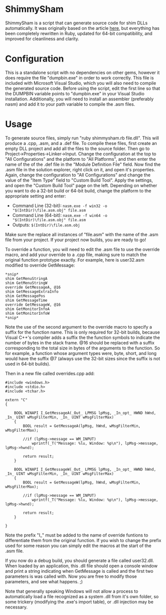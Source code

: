 # ShimmySham
ShimmySham is a script that can generate source code for shim DLLs automatically. It was originally based on the article [here](http://www.hulver.com/scoop/story/2006/2/18/125521/185), but
everything has been completely rewritten in Ruby, updated for 64-bit compatibility, and improved for cleanliness and clarity.

# Configuration
This is a standalone script with no dependencies on other gems, however it does require the file "dumpbin.exe" in order to work correctly. This file is included with Microsoft Visual Studio, which you will also need to compile the generated source code. Before using the script, edit the first line so that the DUMPBIN variable points to "dumpbin.exe" in your Visual Studio installation. Additionally, you will need to install an assembler (preferably nasm) and add it to your path variable to compile the .asm files.

# Usage
To generate source files, simply run "ruby shimmysham.rb file.dll". This will produce a .cpp, .asm, and a .def file. To compile these files, first create an empty DLL project and add all the files to the source folder. Then go to Project->Properties->Linker->Input. Change the configuration at the top to "All Configurations" and the platform to "All Platforms", and then enter the name of the of the .def file in the "Module Definition File" field. Now find the .asm file in the solution explorer, right click on it, and open it's properties. Again, change the configuration to "All Configurations" and change the value of the "Item Type" field to "Custom Build Tool". Apply the settings, and open the "Custom Build Tool" page on the left. Depending on whether you want to do a 32-bit build or 64-bit build, change the platform to the appropriate setting and enter:

* Command Line (32-bit): `nasm.exe -f win32 -o "$(IntDir)\file.asm.obj" file.asm`
* Command Line (64-bit): `nasm.exe -f win64 -o "$(IntDir)\file.asm.obj" file.asm`
* Outputs: `$(IntDir)\file.asm.obj`

Make sure the replace all instances of "file.asm" with the name of the .asm file from your project. If your project now builds, you are ready to go!

To override a function, you will need to edit the .asm file to use the override macro, and add your override to a .cpp file, making sure to match the original function prototype exactly. For example, here is user32.asm modified to override GetMessage:

```
*snip*
shim GetMenuStringA
shim GetMenuStringW
override GetMessageA, @16
shim GetMessageExtraInfo
shim GetMessagePos
shim GetMessageTime
override GetMessageW, @16
shim GetMonitorInfoA
shim GetMonitorInfoW
*snip*
```

Note the use of the second argument to the override macro to specify a suffix for the function name. This is only required for 32-bit builds, because Visual C++'s compiler adds a suffix the the function symbols to indicate the number of bytes in the stack frame. @16 should be replaced with a suffix corresponding to the total size in bytes of the arguments to the function. So for example, a function whose argument types were, byte, short, and long would have the suffix @7 (always use the 32-bit sizes since the suffix is not used in 64-bit builds).

Then in a new file called overrides.cpp add:

```
#include <windows.h>
#include <stdio.h>
#include <tchar.h>

extern "C"
{

	BOOL WINAPI I_GetMessageA(_Out_ LPMSG lpMsg, _In_opt_ HWND hWnd, _In_ UINT wMsgFilterMin, _In_ UINT wMsgFilterMax)
	{
		BOOL result = GetMessageA(lpMsg, hWnd, wMsgFilterMin, wMsgFilterMax);

		//if (lpMsg->message == WM_INPUT)
			wprintf(_T("Message: %lu, Window: %p\n"), lpMsg->message, lpMsg->hwnd);

		return result;
	}

	BOOL WINAPI I_GetMessageW(_Out_ LPMSG lpMsg, _In_opt_ HWND hWnd, _In_ UINT wMsgFilterMin, _In_ UINT wMsgFilterMax)
	{
		BOOL result = GetMessageW(lpMsg, hWnd, wMsgFilterMin, wMsgFilterMax);

		//if (lpMsg->message == WM_INPUT)
			wprintf(_T("Message: %lu, Window: %p\n"), lpMsg->message, lpMsg->hwnd);

		return result;
	}

}
```

Note the prefix "I_" must be added to the name of override funtions to differentiate them from the original function. If you wish to change the prefix used for some reason you can simply edit the macros at the start of the .asm file.

If you now do a debug build, you should generate a file called user32.dll. When loaded by an application, this .dll file should open a console window and print a string indicating when GetMessage is called and the first two parameters is was called with. Now you are free to modify those parameters, and see what happens. ;)

Note that generally speaking Windows will not allow a process to automatically load a file recognized as a system .dll from it's own folder, so some trickery (modifying the .exe's import table), or .dll injection may be necessary.
